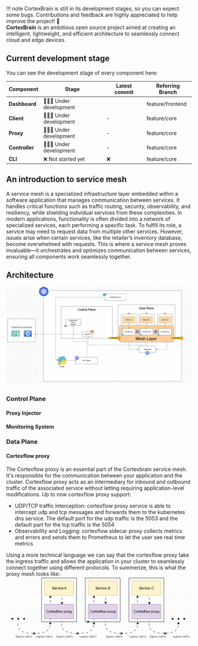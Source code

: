 !!! note 
    CortexBrain is still in its development stages, so you can expect some bugs. Contributions and feedback are highly appreciated to help improve the project! 🚀  
**CortexBrain** is an ambitious open source project aimed at creating an intelligent, lightweight, and efficient architecture to seamlessly connect cloud and edge devices.  

## Current development stage
You can see the development stage of every component here:

| **Component**                         | **Stage**                                           | **Latest commit**     | **Referring Branch**                                                                                 |
|-----------------------------------|-----------------------------------------------------|---------------------------------|----------------------------|
| **Dashboard**    | 👨🏻‍🔬 Under development         |  | feature/frontend|
| **Client** | 👨🏻‍🔬 Under development| - | feature/core|
| **Proxy**           | 👨🏻‍🔬 Under development | - | feature/core|
| **Controller**        | 👨🏻‍🔬 Under development | -  | feature/core|
| **CLI**        | ❌ Not started yet | ❌  | feature/core|

## An introduction to service mesh
A service mesh is a specialized infrastructure layer embedded within a software application that manages communication between services. It handles critical functions such as traffic routing, security, observability, and resiliency, while shielding individual services from these complexities.
In modern applications, functionality is often divided into a network of specialized services, each performing a specific task. To fulfill its role, a service may need to request data from multiple other services. However, issues arise when certain services, like the retailer’s inventory database, become overwhelmed with requests. This is where a service mesh proves invaluable—it orchestrates and optimizes communication between services, ensuring all components work seamlessly together.
## Architecture
![Architecture](architecture.gif "Cortexflow architecture")
### Control Plane
#### Proxy Injector
#### Monitoring System
### Data Plane
#### Cortexflow proxy
The Cortexflow proxy is an essential part of the Cortexbrain service mesh. It's responsible for the communication between your application and the cluster. Cortexflow proxy acts as an intermediary for inbound and outbound traffic of the associated service without letting requiring application-level modifications. Up to now cortexflow proxy support:

- UDP/TCP traffic interception: cortexflow proxy service is able to intercept udp and tcp messages and forwards them to the kubernetes dns service. The default port for the udp traffic is the 5053 and the default part for the tcp traffic is the 5054
- Observability and Logging: cortexflow sidecar proxy collects metrics and errors and sends them to Prometheus to let the user see real time metrics

Using a more technical language we can say that the cortexflow proxy take the ingress traffic and allows the application in your cluster to seamlessly connect together using different protocols. To summerize, this is what the proxy mesh looks like:
![ProxySidecarTopology](assets/cf_sidecar_proxy_topology.gif "Cortexflow Proxy Sidecar Topology")
